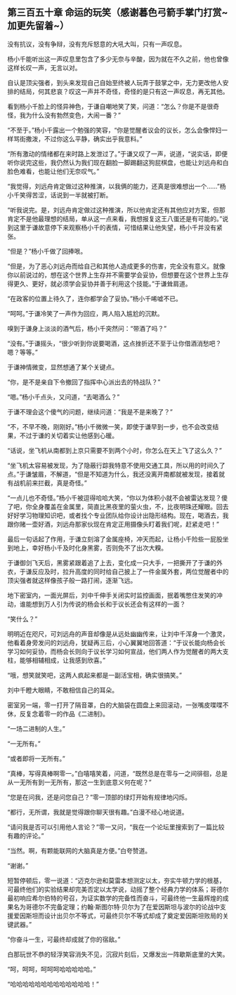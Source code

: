 ## 第三百五十章 命运的玩笑（感谢暮色弓箭手掌门打赏~加更先留着~）
没有抗议，没有争辩，没有充斥怒意的大吼大叫，只有一声叹息。

杨小千能听出这一声叹息里包含了多少无奈与辛酸，因为就在不久之前，他也曾像这样长叹一声，无言以对。

自认是顶尖强者，到头来发现自己自始至终被人玩弄于鼓掌之中，无力更改他人安排的结局，何其悲哀？叹这一声并不奇怪，奇怪的是只有这一声叹息，再无其他。

看到杨小千脸上的怪异神色，于谦自嘲地笑了笑，问道：“怎么？你是不是很奇怪，我为什么没有勃然变色，大闹一番？”

“不至于。”杨小千露出一个勉强的笑容，“你是觉醒者议会的议长，怎么会像悍妇一样骂街撒泼，不过你这么平静，确实出乎我意料。”

“所有激动的情绪都在来时路上发泄过了。”于谦又叹了一声，说道，“说实话，即便听你说完这些，我仍然认为我们现在翻脸一脚踢翻这狗屁棋盘，也能让刘远舟和白脸色难看，也能让他们无奈叹气。”

“我觉得，刘远舟肯定做过这种推演，以我俩的能力，还真是很难想出一个……”杨小千笑得苦涩，话说到一半就被打断。

“听我说完。是，刘远舟肯定做过这种推演，所以他肯定还有其他应对方案，但那肯定不是他最理想的结局，单从这一点来看，我想报复这王八蛋还是有可能的。”说到这里于谦故意停下来观察杨小千的表情，可惜结果让他失望，杨小千并没有紧张。

“但是？”杨小千做了回捧哏。

“但是，为了恶心刘远舟而给自己和其他人造成更多的伤害，完全没有意义。就像你以前说过的，想在这个世界上生存并不需要学会妥协，但想要在这个世界上生存得更久、更好，就必须学会妥协并善于利用这个技能。”于谦耸肩道。

“在政客的位置上待久了，连你都学会了妥协。”杨小千唏嘘不已。

“呵呵。”于谦冷笑了一声作为回应，两人陷入尴尬的沉默。

嗅到于谦身上淡淡的酒气后，杨小千突然问：“带酒了吗？”

“没有。”于谦摇头，“很少听到你说要喝酒，这点挫折还不至于让你借酒消愁吧？嗯？等等。”

于谦神情微变，显然想通了某个关键点。

“你，是不是亲自下令撤回了指挥中心派出去的特战队？”

“嗯。”杨小千点头，又问道，“去喝酒么？”

于谦不理会这个傻气的问题，继续问道：“我是不是来晚了？”

“不，不早不晚，刚刚好。”杨小千微微一笑，即使于谦早到一步，也不会改变结果，不过于谦的关切着实让他感到心暖。

“话说，坐飞机从南都到上京只需要不到两个小时，你怎么在天上飞了这么久？”

“坐飞机太容易被发现，为了隐蔽行踪我特意不使用交通工具，所以用的时间久了点。”于谦皱眉，不解道，“但是不知道为什么，我还没离开南都就被发现，接着就有战机前来拦截，真是奇怪。”

“一点儿也不奇怪。”杨小千被逗得哈哈大笑，“你以为体积小就不会被雷达发现？傻了吧，你全身覆盖在金属里，简直比黑夜里的萤火虫，不，比夜明珠还耀眼。回去好好学习物理知识吧，或者找个专业团队给你设计出隐形结构。现在，喝酒去，我跟你赌一壶好酒，刘远舟那家伙现在肯定正用摄像头盯着我们呢，赶紧走吧！”

最后一句话起了作用，于谦立刻溶了金属座椅，冲天而起，让杨小千险些一屁股坐到地上，幸好杨小千及时化身黑雾，否则免不了出次大糗。

于谦御剑飞天后，黑雾紧跟着追了上去，变化成一只大手，一把撕开了于谦的外衣，于谦反应及时，拉升高度的同时给自己披上了一件金属外套，两位觉醒者中的顶尖强者就这样像孩子般一路打闹，逐渐飞远。

地下密室内，一面光屏后，刘中千伸手关闭实时监控画面，抿着嘴憋住发笑的冲动，谁能想到万人引为传说的杨会长和于议长还会有这样的一面？

“笑什么？”

明明近在咫尺，可刘远舟的声音却像是从远处幽幽传来，让刘中千浑身一个激灵，他看着身旁发问的刘远舟，犹疑再三后，小心翼翼地回答道：“于议长能向杨会长学习如何妥协，而杨会长则向于议长学习如何宣战，他们两人作为觉醒者的两大支柱，能够相辅相成，让我感到欣喜。”

“哦，想笑就笑吧，这两人疯起来都是一副活宝相，确实很搞笑。”

刘中千瞪大眼睛，不敢相信自己的耳朵。

密室另一端，零一打开了隔音罩，白的大脑袋在圆盘上来回滚动，一张嘴皮喋喋不休，反复念着零一的作品《二进制》。

“一场二进制的人生。”

“一无所有。”

“或者即将一无所有。”

“真棒，写得真棒啊零一。”白嘻嘻笑着，问道，“既然总是在零与一之间徘徊，总是从一无所有到一无所有，那这一生到底意义何在呢？”

“您是在问我，还是问您自己？”零一顶部的绿灯开始有规律地闪烁。

“都行，无所谓，我就是觉得跟你聊天很有趣。”白漫不经心地说道。

“请问我是否可以引用他人言论？”零一又问，“我在一个论坛里搜索到了一篇比较有趣的评论。”

“当然。啊，有颗能联网的大脑真是方便。”白夸赞道。

“谢谢。”

短暂停顿后，零一说道：“迈克尔逊和莫雷本想测定以太，夯实牛顿力学的根基，可最终他们的实验结果却完美否定以太学说，动摇了整个经典力学的体系；哥德尔最初响应希尔伯特的号召，为证实数学的完备性而奋斗，可最终他一生最辉煌的成果名为哥德尔不完备定理；约翰·斯图尔特·贝尔为了在爱因斯坦与波尔的论战中支援爱因斯坦而设计出贝尔不等式，可最终贝尔不等式却成了奠定爱因斯坦败局的关键武器。”

“你奋斗一生，可最终却成就了你的宿敌。”

白那玩世不恭的轻浮笑容消失不见，沉寂片刻后，又爆发出一阵歇斯底里的大笑。

“呵，呵呵，呵呵呵哈哈哈哈哈。”

“哈哈哈哈哈哈哈哈哈哈哈哈哈！”

